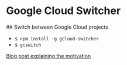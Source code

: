 # Google Cloud Switcher

## Switch between Google Cloud projects 

- `$ npm install -g gcloud-switcher`
- `$ gcswitch`

[Blog post explaining the motivation](http://ewanvalentine.io/a-simple-cli-tool-for-switching-google-cloud-projects/)
